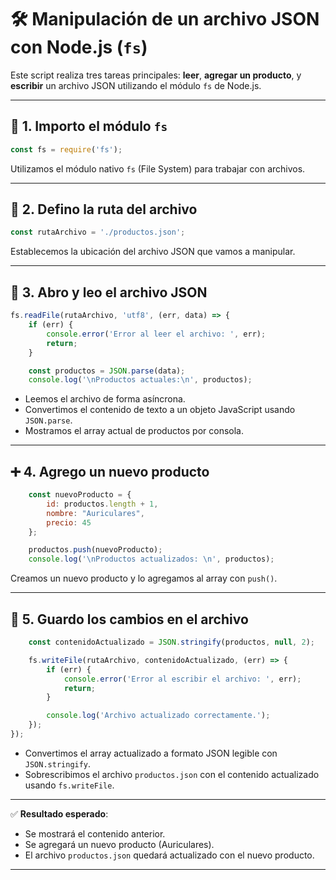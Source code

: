 
# 🛠️ Manipulación de un archivo JSON con Node.js (`fs`)

Este script realiza tres tareas principales: **leer**, **agregar un producto**, y **escribir** un archivo JSON utilizando el módulo `fs` de Node.js.

---

## 📂 1. Importo el módulo `fs`

```js
const fs = require('fs');
```

Utilizamos el módulo nativo `fs` (File System) para trabajar con archivos.

---

## 📄 2. Defino la ruta del archivo

```js
const rutaArchivo = './productos.json';
```

Establecemos la ubicación del archivo JSON que vamos a manipular.

---

## 📖 3. Abro y leo el archivo JSON

```js
fs.readFile(rutaArchivo, 'utf8', (err, data) => {
    if (err) {
        console.error('Error al leer el archivo: ', err);
        return;
    }

    const productos = JSON.parse(data);
    console.log('\nProductos actuales:\n', productos);
```

- Leemos el archivo de forma asíncrona.
- Convertimos el contenido de texto a un objeto JavaScript usando `JSON.parse`.
- Mostramos el array actual de productos por consola.

---

## ➕ 4. Agrego un nuevo producto

```js
    const nuevoProducto = {
        id: productos.length + 1,
        nombre: "Auriculares",
        precio: 45
    };

    productos.push(nuevoProducto);
    console.log('\nProductos actualizados: \n', productos);
```

Creamos un nuevo producto y lo agregamos al array con `push()`.

---

## 💾 5. Guardo los cambios en el archivo

```js
    const contenidoActualizado = JSON.stringify(productos, null, 2);

    fs.writeFile(rutaArchivo, contenidoActualizado, (err) => {
        if (err) {
            console.error('Error al escribir el archivo: ', err);
            return;
        }

        console.log('Archivo actualizado correctamente.');
    });
});
```

- Convertimos el array actualizado a formato JSON legible con `JSON.stringify`.
- Sobrescribimos el archivo `productos.json` con el contenido actualizado usando `fs.writeFile`.

---

✅ **Resultado esperado**:
- Se mostrará el contenido anterior.
- Se agregará un nuevo producto (Auriculares).
- El archivo `productos.json` quedará actualizado con el nuevo producto.

---
